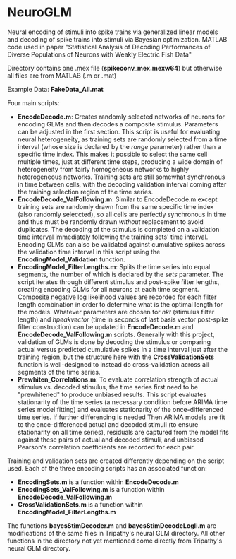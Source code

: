 # NeuroGLM
Neural encoding of stimuli into spike trains via generalized linear models and decoding of spike trains into stimuli via Bayesian optimization. MATLAB code used in paper "Statistical Analysis of Decoding Performances of Diverse Populations of Neurons with Weakly Electric Fish Data"

Directory contains one .mex file (**spikeconv_mex.mexw64**) but otherwise all files are from MATLAB (.m or .mat)

Example Data: **FakeData_All.mat**

Four main scripts:
- **EncodeDecode.m**: Creates randomly selected networks of neurons for encoding GLMs and then decodes a composite stimulus. Parameters can be adjusted in the first section. This script is useful for evaluating neural heterogeneity, as training sets are randomly selected from a time interval (whose size is declared by the *range* parameter) rather than a specific time index. This makes it possible to select the same cell multiple times, just at different time steps, producing a wide domain of heterogeneity from fairly homogeneous networks to highly heterogeneous networks. Training sets are still somewhat synchronous in time between cells, with the decoding validation interval coming after the training selection region of the time series.
- **EncodeDecode_ValFollowing.m**: Similar to EncodeDecode.m except training sets are randomly drawn from the same specific time index (also randomly seleccted), so all cells are perfectly synchronous in time and thus must be randomly drawn *without* replacement to avoid duplicates. The decoding of the stimulus is completed on a validation time interval immediately following the training sets' time interval. Encoding GLMs can also be validated against cumulative spikes across the validation time interval in this script using the **EncodingModel_Validation** function.
- **EncodingModel_FilterLengths.m**: Splits the time series into equal segments, the number of which is declared by the *sets* parameter. The script iterates through different stimulus and post-spike filter lengths, creating encoding GLMs for all neurons at each time segment. Composite negative log likelihood values are recorded for each filter length combination in order to determine what is the optimal length for the models. Whatever parameters are chosen for *nkt* (stimulus filter length) and *hpeakvector* (time in seconds of last basis vector post-spike filter construction) can be updated in **EncodeDecode.m** and **EncodeDecode_ValFollowing.m** scripts. Generally with this project, validation of GLMs is done by decoding the stimulus or comparing actual versus predicted cumulative spikes in a time interval just after the training region, but the structure here with the **CrossValidationSets** function is well-designed to instead do cross-validation across all segments of the time series.
- **Prewhiten_Correlations.m**: To evaluate correlation strength of actual stimulus vs. decoded stimulus, the time series first need to be "prewhitened" to produce unbiased results. This script evaluates stationarity of the time series (a necessary condition before ARIMA time series model fitting) and evaluates stationarity of the once-differenced time series. If further differencing is needed Then ARIMA models are fit to the once-differenced actual and decoded stimuli (to ensure stationarity on all time series), residuals are captured from the model fits against these pairs of actual and decoded stimuli, and unbiased Pearson's correlation coefficients are recorded for each pair.


Training and validation sets are created differently depending on the script used. Each of the three encoding scripts has an associated function: 
- **EncodingSets.m** is a function within **EncodeDecode.m**
- **EncodingSets_ValFollowing.m** is a function within **EncodeDecode_ValFollowing.m**
- **CrossValidationSets.m** is a function within **EncodingModel_FilterLengths.m**

The functions **bayesStimDecoder.m** and **bayesStimDecodeLogli.m** are modifications of the same files in Tripathy's neural GLM directory. All other functions in the directory not yet mentioned come directly from Tripathy's neural GLM directory.
